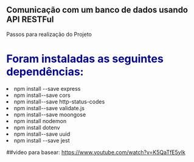 ## Comunicação com um banco de dados usando API RESTFul

<head>
    Passos para realização do Projeto
</head>

<body>
    <h1 style="color:#00008b">Foram instaladas as seguintes dependências: </h1>
        <li> npm install --save express </li>
        <li> npm install--save cors </li>
        <li> npm install--save http-status-codes </li>
        <li> npm install--save validate.js </li>
        <li> npm install--save moongose </li>
        <li> npm install nodemon </li>
        <li> npm install dotenv </li>
        <li> npm install--save uuid </li>
        <li> npm install --save jest </li> 
    </h1>    
    
##video para basear: https://www.youtube.com/watch?v=K5QaTfE5ylk    
